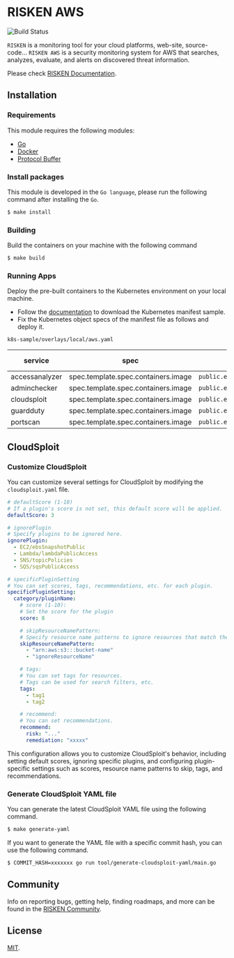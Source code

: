 # RISKEN AWS

![Build Status](https://codebuild.ap-northeast-1.amazonaws.com/badges?uuid=eyJlbmNyeXB0ZWREYXRhIjoiUmllYmNsYi9CWlJqdDVKdzBTYUllSVF1Z3BmS0p4ZjMyTzVNRHFxYmhLN3cwSVJ2ZjBmb1YyNXFlTUZDZFZiWmdpc3QrdEFTV2U2SXB1bjBFZUJ0SUwwPSIsIml2UGFyYW1ldGVyU3BlYyI6IkQ2cGZubTVCWGZEMVdYUFIiLCJtYXRlcmlhbFNldFNlcmlhbCI6MX0%3D&branch=master)

`RISKEN` is a monitoring tool for your cloud platforms, web-site, source-code... 
`RISKEN AWS` is a security monitoring system for AWS that searches, analyzes, evaluate, and alerts on discovered threat information.

Please check [RISKEN Documentation](https://docs.security-hub.jp/).

## Installation

### Requirements

This module requires the following modules:

- [Go](https://go.dev/doc/install)
- [Docker](https://docs.docker.com/get-docker/)
- [Protocol Buffer](https://grpc.io/docs/protoc-installation/)

### Install packages

This module is developed in the `Go language`, please run the following command after installing the `Go`.

```bash
$ make install
```

### Building

Build the containers on your machine with the following command

```bash
$ make build
```

### Running Apps

Deploy the pre-built containers to the Kubernetes environment on your local machine.

- Follow the [documentation](https://docs.security-hub.jp/admin/infra_local/#risken) to download the Kubernetes manifest sample.
- Fix the Kubernetes object specs of the manifest file as follows and deploy it.

`k8s-sample/overlays/local/aws.yaml`

| service        | spec                                | before (public images)                            | after (pre-build images on your machine) |
| -------------- | ----------------------------------- | ------------------------------------------------- | ---------------------------------------- |
| accessanalyzer | spec.template.spec.containers.image | `public.ecr.aws/risken/aws/accessanalyzer:latest` | `aws/accessanalyzer:latest`              |
| adminchecker   | spec.template.spec.containers.image | `public.ecr.aws/risken/aws/adminchecker:latest`   | `aws/adminchecker:latest`                |
| cloudsploit    | spec.template.spec.containers.image | `public.ecr.aws/risken/aws/cloudsploit:latest`    | `aws/cloudsploit:latest`                 |
| guardduty      | spec.template.spec.containers.image | `public.ecr.aws/risken/aws/guard-duty:latest`     | `aws/guard-duty:latest`                  |
| portscan       | spec.template.spec.containers.image | `public.ecr.aws/risken/aws/portscan:latest`       | `aws/portscan:latest`                    |

## CloudSploit

### Customize CloudSploit

You can customize several settings for CloudSploit by modifying the `cloudsploit.yaml` file.

```yaml
# defaultScore (1-10)
# If a plugin's score is not set, this default score will be applied.
defaultScore: 3

# ignorePlugin
# Specify plugins to be ignored here.
ignorePlugin:
  - EC2/ebsSnapshotPublic
  - Lambda/lambdaPublicAccess
  - SNS/topicPolicies
  - SQS/sqsPublicAccess

# specificPluginSetting
# You can set scores, tags, recommendations, etc. for each plugin.
specificPluginSetting:
  category/pluginName:
    # score (1-10):
    # Set the score for the plugin
    score: 8

    # skipResourceNamePattern:
    # Specify resource name patterns to ignore resources that match these patterns.
    skipResourceNamePattern:
      - "arn:aws:s3:::bucket-name"
      - "ignoreResourceName"

    # tags:
    # You can set tags for resources.
    # Tags can be used for search filters, etc.
    tags:
      - tag1
      - tag2

    # recommend:
    # You can set recommendations.
    recommend:
      risk: "..."
      remediation: "xxxxx"
```

This configuration allows you to customize CloudSploit's behavior, including setting default scores, ignoring specific plugins, and configuring plugin-specific settings such as scores, resource name patterns to skip, tags, and recommendations.

### Generate CloudSploit YAML file

You can generate the latest CloudSploit YAML file using the following command.

```bash
$ make generate-yaml
```

If you want to generate the YAML file with a specific commit hash, you can use the following command.

```bash
$ COMMIT_HASH=xxxxxxx go run tool/generate-cloudsploit-yaml/main.go
```


## Community

Info on reporting bugs, getting help, finding roadmaps,
and more can be found in the [RISKEN Community](https://github.com/ca-risken/community).

## License

[MIT](LICENSE).
